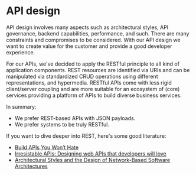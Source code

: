 # API design

API design involves many aspects such as architectural styles, API governance, backend capabilities, performance, and such.
There are many constraints and compromises to be considered.
With our API design we want to create value for the customer and provide a good developer experience.

For our APIs, we've decided to apply the RESTful principle to all kind of application components.
REST resources are identified via URIs and can be manipulated via standardized CRUD operations using different representations, and hypermedia.
RESTful APIs come with less rigid client/server coupling and are more suitable for an ecosystem of (core) services providing a platform of APIs to build diverse business services.

In summary:

- We prefer REST-based APIs with JSON payloads.
- We prefer systems to be truly RESTful.

If you want to dive deeper into REST, here's some good literature:

- [Build APIs You Won’t Hate](https://www.amazon.de/Build-APIs-You-Wont-Hate/dp/0692232699)
- [Irresistable APIs: Designing web APIs that developers will love](https://www.amazon.de/Irresistible-APIs-Designing-that-developers/dp/1617292559)
- [Architectural Styles and the Design of Network-Based Software Architectures](https://www.ics.uci.edu/~fielding/pubs/dissertation/top.htm)
